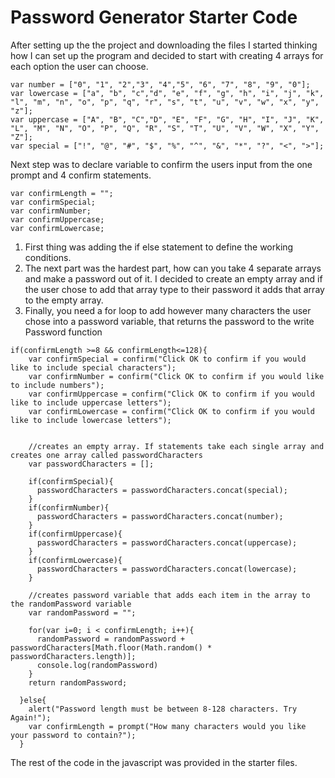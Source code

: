 # Password Generator Starter Code
 After setting up the the project and downloading the files I started thinking how I can set up the program and decided to start with creating 4 arrays for each option the user  can choose.

```
var number = ["0", "1", "2","3", "4","5", "6", "7", "8", "9", "0"];
var lowercase = ["a", "b", "c","d", "e", "f", "g", "h", "i", "j", "k", "l", "m", "n", "o", "p", "q", "r", "s", "t", "u", "v", "w", "x", "y", "z"];
var uppercase = ["A", "B", "C","D", "E", "F", "G", "H", "I", "J", "K", "L", "M", "N", "O", "P", "Q", "R", "S", "T", "U", "V", "W", "X", "Y", "Z"];
var special = ["!", "@", "#", "$", "%", "^", "&", "*", "?", "<", ">"];
```

Next step was to declare variable to confirm the users input from the one prompt and 4 confirm statements.
```
var confirmLength = "";
var confirmSpecial;
var confirmNumber;
var confirmUppercase;
var confirmLowercase;
```
<ol>
  <li>First thing was adding the if else statement to define the working conditions.</li>
  <li>The next part was the hardest part, how can you take 4 separate arrays and make a password out of it. I decided to create an empty array and if the user chose to add 
    that array type to their password it adds that array to the empty array.</li>
  <li>Finally, you need a for loop to add however many characters the user chose into a password variable, that returns the password to the write Password function</li>
</ol>

```
if(confirmLength >=8 && confirmLength<=128){
    var confirmSpecial = confirm("Click OK to confirm if you would like to include special characters");
    var confirmNumber = confirm("Click OK to confirm if you would like to include numbers");
    var confirmUppercase = confirm("Click OK to confirm if you would like to include uppercase letters");
    var confirmLowercase = confirm("Click OK to confirm if you would like to include lowercase letters");


    //creates an empty array. If statements take each single array and creates one array called passwordCharacters
    var passwordCharacters = [];

    if(confirmSpecial){
      passwordCharacters = passwordCharacters.concat(special);
    }
    if(confirmNumber){
      passwordCharacters = passwordCharacters.concat(number);
    }
    if(confirmUppercase){
      passwordCharacters = passwordCharacters.concat(uppercase);
    }
    if(confirmLowercase){
      passwordCharacters = passwordCharacters.concat(lowercase);
    }

    //creates password variable that adds each item in the array to the randomPassword variable
    var randomPassword = "";

    for(var i=0; i < confirmLength; i++){
      randomPassword = randomPassword + passwordCharacters[Math.floor(Math.random() * passwordCharacters.length)];
      console.log(randomPassword)
    }
    return randomPassword;

  }else{
    alert("Password length must be between 8-128 characters. Try Again!");
    var confirmLength = prompt("How many characters would you like your password to contain?");
  }
  ```
The rest of the code in the javascript was provided in the starter files. 
